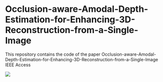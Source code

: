 # Occlusion-aware-Amodal-Depth-Estimation-for-Enhancing-3D-Reconstruction-from-a-Single-Image
This repository contains the code of the paper Occlusion-aware-Amodal-Depth-Estimation-for-Enhancing-3D-Reconstruction-from-a-Single-Image IEEE Access
 
<img src="./Amdoal.gif"  >
